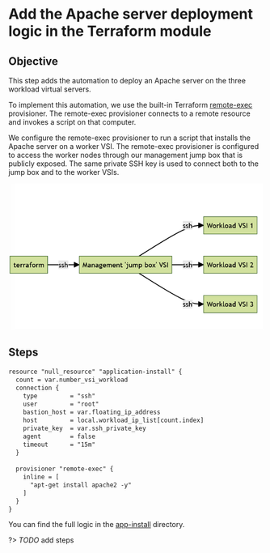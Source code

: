 # Add the Apache server deployment logic in the Terraform module

## Objective

This step adds the automation to deploy an Apache server on the three workload virtual servers.

To implement this automation, we use the built-in Terraform [remote-exec](https://developer.hashicorp.com/terraform/language/resources/provisioners/remote-exec) provisioner. The remote-exec provisioner connects to a remote resource and invokes a script on that computer.

We configure the remote-exec provisioner to run a script that installs the Apache server on a worker VSI. The remote-exec provisioner is configured to access the worker nodes through our management jump box that is publicly exposed. The same private SSH key is used to connect both to the jump box and to the worker VSIs.

![Diagram of the flow through the jump box to the workload VSIs](../images/part-2/media/image21.png)

## Steps

```hcl
resource "null_resource" "application-install" {
  count = var.number_vsi_workload
  connection {
    type         = "ssh"
    user         = "root"
    bastion_host = var.floating_ip_address
    host         = local.workload_ip_list[count.index]
    private_key  = var.ssh_private_key
    agent        = false
    timeout      = "15m"
  }

  provisioner "remote-exec" {
    inline = [
      "apt-get install apache2 -y"
    ]
  }
}
```

You can find the full logic in the [app-install](https://github.com/IBM/infra-to-app-with-landing-zone/tree/main/app-install) directory.

?> _TODO_ add steps
